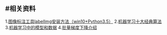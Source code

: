#相关资料
---
1.[图像标注工具labelImg安装方法（win10+Python3.5）](http://blog.csdn.net/u010807846/article/details/73480628)
2.[机器学习十大经典算法](http://blog.csdn.net/jirongzi_cs2011/article/details/9531297)
3.[机器学习中的模型和数据](https://segmentfault.com/a/1190000007423515)
4.[批量梯度下降介绍](https://hbfs.wordpress.com/2012/04/24/introduction-to-gradient-descent/)
